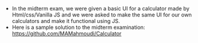 * In the midterm exam, we were given a basic UI for a calculator made by Html/css/Vanilla JS and we were asked to make the same UI for our own calculators and make it functional using JS.
* Here is a sample solution to the midterm examination:
https://github.com/MAMahmoudi/Calculator
